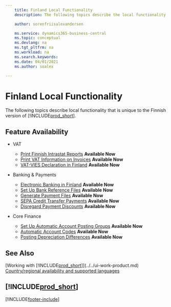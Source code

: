 ```yaml
---
    title: Finland Local Functionality
    description: The following topics describe the local functionality in the Finnish version of Business Central.

    author: sorenfriisalexandersen

    ms.service: dynamics365-business-central
    ms.topic: conceptual
    ms.devlang: na
    ms.tgt_pltfrm: na
    ms.workload: na
    ms.search.keywords:
    ms.date: 04/01/2021
    ms.author: soalex

---
```

# Finland Local Functionality

The following topics describe local functionality that is unique to the Finnish version of [!INCLUDE[prod_short](../../includes/prod_short.md)].  

## Feature Availability

* VAT
    * [Print Finnish Intrastat Reports](how-to-print-finnish-intrastat-reports.md) **Available Now**
    * [Print VAT Information on Invoices](how-to-print-vat-information-on-invoices.md) **Available Now**
    * [VAT-VIES Declaration in Finland](vat-vies-declaration-in-finland.md) **Available Now**

* Banking & Payments
    * [Electronic Banking in Finland](electronic-banking-in-finland.md) **Available Now**
    * [Set Up Bank Reference Files](how-to-set-up-bank-reference-files.md) **Available Now**
    * [Generate Payment Files](how-to-generate-payment-files.md) **Available Now**
    * [SEPA Credit Transfer Payments](sepa-credit-transfer-payments.md) **Available Now**
    * [Disregard Payment Discounts](how-to-disregard-payment-discounts.md) **Available Now**

* Core Finance
    * [Set Up Automatic Account Posting Groups](how-to-set-up-automatic-account-posting-groups.md) **Available Now**
    * [Automatic Account Codes](automatic-account-codes.md) **Available Now**
    * [Posting Depreciation Differences](posting-depreciation-differences.md) **Available Now**

## See Also

[Working with [!INCLUDE[prod_short](../../includes/prod_short.md)]](../../ui-work-product.md)  
[Country/regional availability and supported languages](/dynamics365/business-central/dev-itpro/compliance/apptest-countries-and-translations)  

## [!INCLUDE[prod_short](../../includes/free_trial_md.md)]  


[!INCLUDE[footer-include](../../includes/footer-banner.md)]